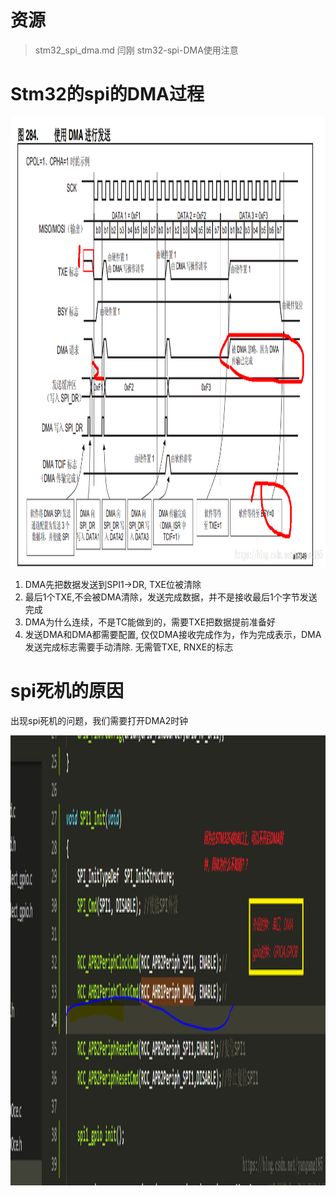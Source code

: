 
# 资源
> stm32_spi_dma.md
> 闫刚 stm32-spi-DMA使用注意

# Stm32的spi的DMA过程
<div>
<img src="https://github.com/yangang123/picture/raw/master/11-no-os/resource/stm32_spi_dma.png" height="720" width="1536" > 
</div>

1. DMA先把数据发送到SPI1->DR, TXE位被清除
2. 最后1个TXE,不会被DMA清除，发送完成数据，并不是接收最后1个字节发送完成
3. DMA为什么连续，不是TC能做到的，需要TXE把数据提前准备好
4. 发送DMA和DMA都需要配置, 仅仅DMA接收完成作为，作为完成表示，DMA发送完成标志需要手动清除.  无需管TXE, RNXE的标志

# spi死机的原因
出现spi死机的问题，我们需要打开DMA2时钟
<div >
<img src="https://github.com/yangang123/picture/raw/master/11-no-os/resource/spi_dma_init.png" height="720" width="1536" > 
</div>

